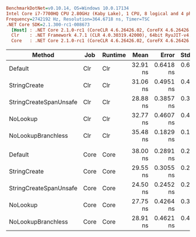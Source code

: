 ``` ini

BenchmarkDotNet=v0.10.14, OS=Windows 10.0.17134
Intel Core i7-7700HQ CPU 2.80GHz (Kaby Lake), 1 CPU, 8 logical and 4 physical cores
Frequency=2742192 Hz, Resolution=364.6718 ns, Timer=TSC
.NET Core SDK=2.1.300-rc1-008673
  [Host] : .NET Core 2.1.0-rc1 (CoreCLR 4.6.26426.02, CoreFX 4.6.26426.04), 64bit RyuJIT
  Clr    : .NET Framework 4.7.1 (CLR 4.0.30319.42000), 64bit RyuJIT-v4.7.3101.0
  Core   : .NET Core 2.1.0-rc1 (CoreCLR 4.6.26426.02, CoreFX 4.6.26426.04), 64bit RyuJIT


```
|                 Method |  Job | Runtime |     Mean |     Error |    StdDev | Scaled | ScaledSD |  Gen 0 | Allocated |
|----------------------- |----- |-------- |---------:|----------:|----------:|-------:|---------:|-------:|----------:|
|                Default |  Clr |     Clr | 32.91 ns | 0.6418 ns | 0.6004 ns |   1.00 |     0.00 | 0.0178 |      56 B |
|           StringCreate |  Clr |     Clr | 31.06 ns | 0.4951 ns | 0.4631 ns |   0.94 |     0.02 | 0.0178 |      56 B |
| StringCreateSpanUnsafe |  Clr |     Clr | 28.88 ns | 0.3857 ns | 0.3608 ns |   0.88 |     0.02 | 0.0178 |      56 B |
|               NoLookup |  Clr |     Clr | 32.77 ns | 0.4607 ns | 0.4309 ns |   1.00 |     0.02 | 0.0178 |      56 B |
|     NoLookupBranchless |  Clr |     Clr | 35.48 ns | 0.1829 ns | 0.1428 ns |   1.08 |     0.02 | 0.0178 |      56 B |
|                        |      |         |          |           |           |        |          |        |           |
|                Default | Core |    Core | 38.00 ns | 0.2891 ns | 0.2705 ns |   1.00 |     0.00 | 0.0178 |      56 B |
|           StringCreate | Core |    Core | 29.55 ns | 0.3055 ns | 0.2858 ns |   0.78 |     0.01 | 0.0178 |      56 B |
| StringCreateSpanUnsafe | Core |    Core | 24.50 ns | 0.2452 ns | 0.2294 ns |   0.64 |     0.01 | 0.0178 |      56 B |
|               NoLookup | Core |    Core | 27.75 ns | 0.4264 ns | 0.3780 ns |   0.73 |     0.01 | 0.0178 |      56 B |
|     NoLookupBranchless | Core |    Core | 28.91 ns | 0.4621 ns | 0.4322 ns |   0.76 |     0.01 | 0.0178 |      56 B |

